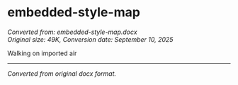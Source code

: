 # embedded-style-map

*Converted from: embedded-style-map.docx*  
*Original size: 49K, Conversion date: September 10, 2025*

Walking on imported air

---
*Converted from original docx format.*

